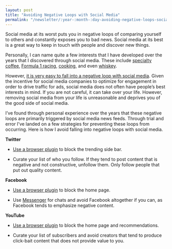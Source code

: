 ```yaml
---
layout: post
title: "Avoiding Negative Loops with Social Media"
permalink: "/newsletter/:year-:month-:day-avoiding-negative-loops-social-media"
---
```


Social media at its worst puts you in negative loops of comparing yourself to others and constantly exposes you to bad news. Social media at its best is a great way to keep in touch with people and discover new things.

Personally, I can name quite a few interests that I have developed over the years that I discovered through social media. These include [specialty coffee](https://www.youtube.com/channel/UCMb0O2CdPBNi-QqPk5T3gsQ), [Formula 1 racing](https://www.youtube.com/c/F1), [cooking](https://www.youtube.com/c/JoshuaWeissman), and even [whiskey](https://www.youtube.com/c/WhiskeyTribe).

However, [it is very easy to fall into a negative loop with social media](/newsletter/2022-07-26-using-social-media-mindfully). Given the incentive for social media companies to optimize for engagement in order to drive traffic for ads, social media does not often have people’s best interests in mind. If you are not careful, it can take over your life. However, removing social media from your life is unreasonable and deprives you of the good side of social media.

I’ve found through personal experience over the years that these negative loops are primarily triggered by social media news feeds. Through trial and error I’ve landed on a few strategies for preventing these loops from occurring. Here is how I avoid falling into negative loops with social media.

**Twitter**

* [Use a browser plugin](https://chrome.google.com/webstore/detail/hide-twitter-trends/lapmncfnibdclongbkleadoicnkhknia) to block the trending side bar.

* Curate your list of who you follow. If they tend to post content that is negative and not constructive, unfollow them. Only follow people that put out quality content.

**Facebook**

* [Use a browser plugin](https://chrome.google.com/webstore/detail/news-feed-eradicator/fjcldmjmjhkklehbacihaiopjklihlgg) to block the home page.

* Use [Messenger](https://www.messenger.com/) for chats and avoid Facebook altogether if you can, as Facebook tends to emphasize negative content.

**YouTube**

* [Use a browser plugin](https://chrome.google.com/webstore/detail/unhook-remove-youtube-rec/khncfooichmfjbepaaaebmommgaepoid) to block the home page and recommendations.

* Curate your list of subscribers and avoid creators that tend to produce click-bait content that does not provide value to you.
